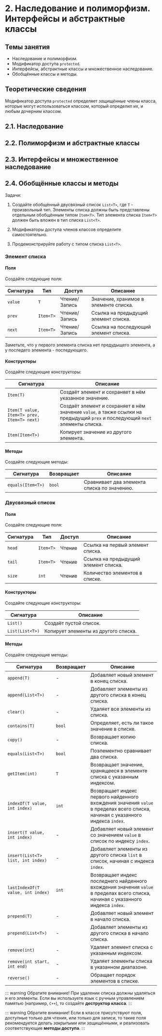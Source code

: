 # 2. Наследование и полиморфизм. Интерфейсы и абстрактные классы

## Темы занятия

- Наследование и полиморфизм.
- Модификатор доступа `protected`.
- Интерфейсы, абстрактные классы и множественное наследование.
- Обобщённые классы и методы.

## Теоретические сведения

Модификатор доступа `protected` определяет _защищённые_ члены класса, 
которые могут использоваться классом, который определил их, и любым дочерним 
классом.

## 2.1. Наследование

## 2.2. Полиморфизм и абстрактные классы

## 2.3. Интерфейсы и множественное наследование

## 2.4. Обобщённые классы и методы

Задачи:

1. Создайте обобщённый двусвязный список `List<T>`, где `T` - произвольный тип.
Элементы списка должны быть представлены отдельным обобщённым типом `Item<T>`.
Тип элемента списка `Item<T>` должен быть вложен в тип списка `List<T>`.

2. Модификаторы доступа членов классов определите самостоятельно.

3. Продемонстрируйте работу с типом списка `List<T>`.

### Элемент списка

#### Поля

Создайте следующие поля:

Сигнатура | Тип | Доступ | Описание
--------- | --- | ------ | --------
`value` | `T` | Чтение/Запись | Значение, хранимое в элементе списка.
`prev` | `Item<T>` | Чтение/Запись | Ссылка на предыдущий элемент списка.
`next` | `Item<T>` | Чтение/Запись | Ссылка на последующий элемент списка.

Заметьте, что у первого элемента списка нет предудыщего элемента,
а у последего элемента - последующего.

#### Конструкторы

Создайте следующие конструкторы:

Сигнатура | Описание
--------- | --------
`Item(T)` | Создаёт элемент и сохраняет в нём указанное значение.
`Item(T value, Item<T> prev, Item<T> next)` | Создаёт элемент и сохраняет в нём значение `value`, а также ссылки на предыдущий `prex` и последующий `next` элементы списка.
`Item(Item<T>)` | Копирует значение из другого элемента.

#### Методы

Создайте следующие методы:

Сигнатура | Возвращает | Описание
--------- | ---------- | --------
`equals(Item<T>)`| `bool` | Сравнивает два элемента списка по значению.

### Двусвязный список

#### Поля

Создайте следующие поля:

Сигнатура | Тип | Доступ | Описание
--------- | --- | ------ | --------
`head` | `Item<T>` | Чтение | Ссылка на первый элемент списка.
`tail` | `Item<T>` | Чтение | Ссылка на предыдущий элемент списка.
`size` | `int` | Чтение | Количество элементов в списке.

#### Конструкторы

Создайте следующие конструкторы:

Сигнатура | Описание
--------- | --------
`List()` | Создаёт пустой список.
`List(List<T>)` | Копирует элементы из другого списка.

#### Методы

Создайте следующие методы:

Сигнатура | Возвращает | Описание
--------- | ---------- | --------
`append(T)`| - | Добавляет новый элемент в конец списка.
`append(List<T>)`| - | Добавляет элементы из другого списка в конец списка.
`clear()` | - | Удаляет все элементы из списка.
`contains(T)` | `bool` | Определяет, есть ли такое значение в списке.
`copy()` | - | Возвращает копию списка.
`equals(List<T>)` | `bool` | Поэлементно сравнивает два списка.
`getItem(int)` | `T` | Возвращает значение, хранящееся в элементе списка с указанным индексом.
`indexOf(T value, int index)` | `int` | Возвращает индекс первого найденного вхождения значения `value` в пределах всего списка, начиная с указанного индекса `index`.
`insert(T value, int index)` | - | Добавляет новый элемент со значением `value` в список по индексу `index`.
`insert(List<T> list, int index)` | - | Добавляет элементы из другого списка `list` в список, начиная с индекса `index`.
`lastIndexOf(T value, int index)` | `int` | Возвращает индекс последнего найденного вхождения значения `value` в пределах всего списка, начиная с указанного индекса `index`.
`prepend(T)` | - | Добавляет новый элемент в начало списка.
`prepend(List<T>)`| - | Добавляет элементы из другого списка в начало списка.
`remove(int)` | - | Удаляет элемент списка с указанным индексом.
`remove(int start, int end)` | - | Удаляет элементы списка в указанном диапазоне.
`reverse()` | - | Обращает порядок элементов в списке.

::: warning Обратите внимание!
При удалении списка должны удаляться и его элементы. Если вы используете
язык с ручным управлением памятью (например, `C++`), то создайте
**деструктор класса**.
:::

::: warning Обратите внимание!
Если в классе присутствуют поля, доступные только для чтения, или только для 
записи, то такие поля рекомендуется делать _закрытыми_ или _защищёнными_,
и реализовать соответствующие **методы доступа**.
:::